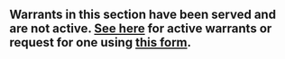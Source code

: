 ## Warrants in this section have been served and are not active. [See here](https://github.com/koala4lif/Provincial-Court-of-British-Columbia/tree/main/Warrants/Active) for active warrants or request for one using [this form](https://docs.google.com/forms/d/1g_g7-zQcjHkon_UNkfv3Rz0zPRNg5kvxORyE4AWyUIs/edit).
